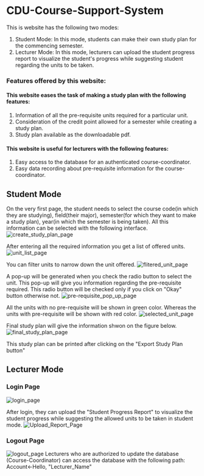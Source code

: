 # CDU-Course-Support-System

This is website has the following two modes:
1. Student Mode: In this mode, students can make their own study plan for the commencing semester. 
2. Lecturer Mode: In this mode, lecturers can upload the student progress report to visualize the student's progress while suggesting student regarding the units to be taken.


### Features offered by this website:
#### This website eases the task of making a study plan with the following features:
1. Information of all the pre-requisite units required for a particular unit.
2. Consideration of the credit point allowed for a semester while creating a study plan.
3. Study plan available as the downloadable pdf.
#### This website is useful for lecturers with the following features:
1. Easy access to the database for an authenticated course-coordinator. 
2. Easy data recording about pre-requisite information for the course-coordinator.

## Student Mode
On the very first page, the student needs to select the course code(in which they are studying), field(their major), semester(for which they want to make a study plan), year(in which the semester is being taken). All this information can be selected with the following interface.
![create_study_plan_page](https://github.com/Neetu111/CDU-Course-Support-System/blob/master/Student%20Mode%20Screenshots/Create_Study_Plan_page.png)

After entering all the required information you get a list of offered units.
![unit_list_page](https://github.com/Neetu111/CDU-Course-Support-System/blob/master/Student%20Mode%20Screenshots/List_of_Units.png)

You can filter units to narrow down the unit offered.
![flitered_unit_page](https://github.com/Neetu111/CDU-Course-Support-System/blob/master/Student%20Mode%20Screenshots/Filtered_Unit.png)

A pop-up will be generated when you check the radio button to select the unit. This pop-up will give you information regarding the pre-requisite required. This radio button will be checked only if you click on "Okay" button otherwise not.
![pre-requisite_pop_up_page](https://github.com/Neetu111/CDU-Course-Support-System/blob/master/Student%20Mode%20Screenshots/Pre-Requisite_info_pop_up.png)

All the units with no pre-requisite will be shown in green color. Whereas the units with pre-requisite will be shown with red color. 
![selected_unit_page](https://github.com/Neetu111/CDU-Course-Support-System/blob/master/Student%20Mode%20Screenshots/Units_in_red_green_color.png)

Final study plan will give the information shwon on the figure below. 
![final_study_plan_page](https://github.com/Neetu111/CDU-Course-Support-System/blob/master/Student%20Mode%20Screenshots/Final_Study_Plan.png)

This study plan can be printed after clicking on the "Export Study Plan button"

## Lecturer Mode
### Login Page
![login_page](https://github.com/Neetu111/CDU-Course-Support-System/blob/master/Lecturer%20Mode%20Screenshots/Login_Page.png)

After login, they can upload the "Student Progress Report" to visualize the student progress while suggesting the allowed units to be taken in student mode.
![Upload_Report_Page](https://github.com/Neetu111/CDU-Course-Support-System/blob/master/Lecturer%20Mode%20Screenshots/Upload_Student_Progress_Report_Page.png)

### Logout Page
![logout_page](https://github.com/Neetu111/CDU-Course-Support-System/blob/master/Lecturer%20Mode%20Screenshots/After_Logout.png)
Lecturers who are authorized to update the database (Course-Coordinator) can access the database with the following path:
Account<-Hello, "Lecturer_Name"
